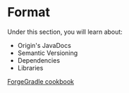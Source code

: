 Format
==================

Under this section, you will learn about:

* Origin's JavaDocs
* Semantic Versioning
* Dependencies
* Libraries

[ForgeGradle cookbook][]

[forgegradle cookbook]: https://forgegradle.readthedocs.org/en/latest/cookbook/ "The ForgeGradle cookbook"
